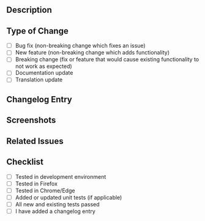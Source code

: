 ## Description

<!-- Add a short (or long) description of your changes -->

## Type of Change

- [ ] Bug fix (non-breaking change which fixes an issue)
- [ ] New feature (non-breaking change which adds functionality)
- [ ] Breaking change (fix or feature that would cause existing functionality to not work as expected)
- [ ] Documentation update
- [ ] Translation update

## Changelog Entry

<!-- Add a changelog entry in the format used in CHANGELOG.md. This helps with creating releases. Then, paste your entry here. -->

## Screenshots
<!-- If your changes include visual changes, add screenshots here, otherwise delete this section -->

## Related Issues
<!-- Link any related issues here using #issue_number -->

## Checklist

- [ ] Tested in development environment
- [ ] Tested in Firefox
- [ ] Tested in Chrome/Edge
- [ ] Added or updated unit tests (if applicable)
- [ ] All new and existing tests passed
- [ ] I have added a changelog entry

